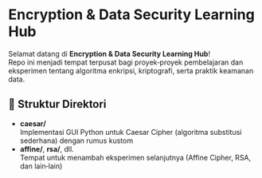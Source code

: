 # Encryption & Data Security Learning Hub

Selamat datang di **Encryption & Data Security Learning Hub**!  
Repo ini menjadi tempat terpusat bagi proyek‑proyek pembelajaran dan eksperimen tentang algoritma enkripsi, kriptografi, serta praktik keamanan data.

## 📂 Struktur Direktori
- **caesar/**  
  Implementasi GUI Python untuk Caesar Cipher (algoritma substitusi sederhana) dengan rumus kustom  
- **affine/**, **rsa/**, dll.  
  Tempat untuk menambah eksperimen selanjutnya (Affine Cipher, RSA, dan lain‑lain)
